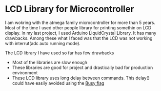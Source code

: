 # LCD Library for Microcontroller

I am wokring with the atmega family microcontroller for more than 5 years. Most of the time I used other people library for printing somethin on LCD display. In my last project, I used Arduino LiquidCrystal Library. It has many drawbacks. Among these what I faced was that the LCD was not working with interrut(adc auto running mode).

The LCD library I have used so far has few drawbacks
- Most of the libraries are slow enough
- These libraries are good for project and drastically bad for production environment 
- These LCD library uses long delay between commands. This delay() could have easily avoided using the [Busy flag]()
